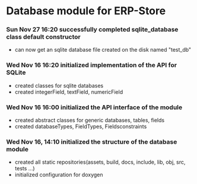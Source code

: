 # Database module for ERP-Store

### Sun Nov 27 16:20 successfully completed sqlite_database class default constructor
 - can now get an sqlite database file created on the disk named "test_db"

### Wed Nov 16 16:20 initialized implementation of the API for SQLite
 - created classes for sqlite databases
 - created integerField, textField, numericField 
 
### Wed Nov 16 16:00 initialized the API interface of the module
 - created abstract classes for generic databases, tables, fields 
 - created databaseTypes, FieldTypes, Fieldsconstraints
 
### Wed Nov 16, 14:10 initialized the structure of the database module
 - created all static repositories(assets, build, docs, include, lib, obj, src, tests ...)
 - initialized configuration for doxygen

